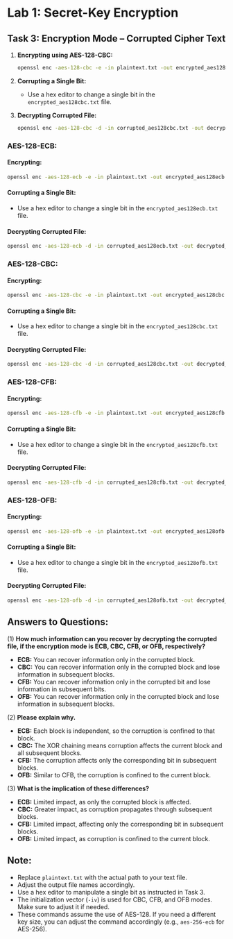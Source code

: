 
# Lab 1: Secret-Key Encryption

## Task 3: Encryption Mode – Corrupted Cipher Text

1. **Encrypting using AES-128-CBC:**
   ```bash
   openssl enc -aes-128-cbc -e -in plaintext.txt -out encrypted_aes128cbc.txt -K 001122334455 -iv 001002003004005
   ```

2. **Corrupting a Single Bit:**
   - Use a hex editor to change a single bit in the `encrypted_aes128cbc.txt` file.

3. **Decrypting Corrupted File:**
   ```bash
   openssl enc -aes-128-cbc -d -in corrupted_aes128cbc.txt -out decrypted_corrupted_aes128cbc.txt -K 001122334455 -iv 001002003004005
   ```

### AES-128-ECB:
#### Encrypting:
```bash
openssl enc -aes-128-ecb -e -in plaintext.txt -out encrypted_aes128ecb.txt -K 001122334455
```
#### Corrupting a Single Bit:
- Use a hex editor to change a single bit in the `encrypted_aes128ecb.txt` file.

#### Decrypting Corrupted File:
```bash
openssl enc -aes-128-ecb -d -in corrupted_aes128ecb.txt -out decrypted_corrupted_aes128ecb.txt -K 001122334455
```

### AES-128-CBC:
#### Encrypting:
```bash
openssl enc -aes-128-cbc -e -in plaintext.txt -out encrypted_aes128cbc.txt -K 001122334455 -iv 001002003004005
```
#### Corrupting a Single Bit:
- Use a hex editor to change a single bit in the `encrypted_aes128cbc.txt` file.

#### Decrypting Corrupted File:
```bash
openssl enc -aes-128-cbc -d -in corrupted_aes128cbc.txt -out decrypted_corrupted_aes128cbc.txt -K 001122334455 -iv 001002003004005
```

### AES-128-CFB:
#### Encrypting:
```bash
openssl enc -aes-128-cfb -e -in plaintext.txt -out encrypted_aes128cfb.txt -K 001122334455 -iv 001002003004005
```
#### Corrupting a Single Bit:
- Use a hex editor to change a single bit in the `encrypted_aes128cfb.txt` file.

#### Decrypting Corrupted File:
```bash
openssl enc -aes-128-cfb -d -in corrupted_aes128cfb.txt -out decrypted_corrupted_aes128cfb.txt -K 001122334455 -iv 001002003004005
```

### AES-128-OFB:
#### Encrypting:
```bash
openssl enc -aes-128-ofb -e -in plaintext.txt -out encrypted_aes128ofb.txt -K 001122334455 -iv 001002003004005
```
#### Corrupting a Single Bit:
- Use a hex editor to change a single bit in the `encrypted_aes128ofb.txt` file.

#### Decrypting Corrupted File:
```bash
openssl enc -aes-128-ofb -d -in corrupted_aes128ofb.txt -out decrypted_corrupted_aes128ofb.txt -K 001122334455 -iv 001002003004005
```

## Answers to Questions:

(1) **How much information can you recover by decrypting the corrupted file, if the encryption mode is ECB, CBC, CFB, or OFB, respectively?**

- **ECB:** You can recover information only in the corrupted block.
- **CBC:** You can recover information only in the corrupted block and lose information in subsequent blocks.
- **CFB:** You can recover information only in the corrupted bit and lose information in subsequent bits.
- **OFB:** You can recover information only in the corrupted block and lose information in subsequent blocks.

(2) **Please explain why.**

- **ECB:** Each block is independent, so the corruption is confined to that block.
- **CBC:** The XOR chaining means corruption affects the current block and all subsequent blocks.
- **CFB:** The corruption affects only the corresponding bit in subsequent blocks.
- **OFB:** Similar to CFB, the corruption is confined to the current block.

(3) **What is the implication of these differences?**

- **ECB:** Limited impact, as only the corrupted block is affected.
- **CBC:** Greater impact, as corruption propagates through subsequent blocks.
- **CFB:** Limited impact, affecting only the corresponding bit in subsequent blocks.
- **OFB:** Limited impact, as corruption is confined to the current block.

## Note:
- Replace `plaintext.txt` with the actual path to your text file.
- Adjust the output file names accordingly.
- Use a hex editor to manipulate a single bit as instructed in Task 3.
- The initialization vector (`-iv`) is used for CBC, CFB, and OFB modes. Make sure to adjust it if needed.
- These commands assume the use of AES-128. If you need a different key size, you can adjust the command accordingly (e.g., `aes-256-ecb` for AES-256).
